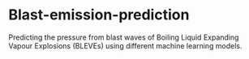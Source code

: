 # Blast-emission-prediction
Predicting the pressure from blast waves of Boiling Liquid Expanding Vapour Explosions (BLEVEs) using different machine learning models.
